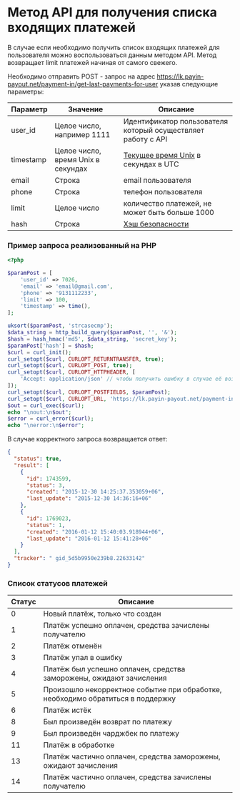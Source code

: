 # Метод API для получения списка входящих платежей

В случае если необходимо получить список входящих платежей для пользователя можно воспользоваться
данным методом API. Метод возвращает limit платежей начиная от самого свежего.

Необходимо отправить POST - запрос на адрес
https://lk.payin-payout.net/payment-in/get-last-payments-for-user указав следующие параметры:

|Параметр|Значение|Описание|
|---|---|---|
|user_id   | Целое число, например 1111   |Идентификатор пользователя который осуществляет работу с API   |
|timestamp   | Целое число, время Unix в секундах | [Текущее время Unix](calculate-hash.md#Метка-текущего-времени-в-параметрах) в секундах в UTC |
|email   | Строка  |email пользователя   |
|phone   | Строка  |телефон пользователя   |
|limit   | Целое число  |количество платежей, не может быть больше 1000   |
|hash   | Строка  |[Хэш безопасности](calculate-hash.md)   |

### Пример запроса реализованный на PHP

```php
<?php

$paramPost = [
    'user_id' => 7026,
    'email' => 'email@gmail.com',
    'phone' => '9131112233',
    'limit' => 100,
    'timestamp' => time(),
];

uksort($paramPost, 'strcasecmp');
$data_string = http_build_query($paramPost, '', '&');
$hash = hash_hmac('md5', $data_string, 'secret_key');
$paramPost['hash'] = $hash;
$curl = curl_init();
curl_setopt($curl, CURLOPT_RETURNTRANSFER, true);
curl_setopt($curl, CURLOPT_POST, true);
curl_setopt($curl, CURLOPT_HTTPHEADER, [
    'Accept: application/json' // чтобы получить ошибку в случае её возникновения в json
]);
curl_setopt($curl, CURLOPT_POSTFIELDS, $paramPost);
curl_setopt($curl, CURLOPT_URL, 'https://lk.payin-payout.net/payment-in/get-last-payments-for-user');
$out = curl_exec($curl);
echo "\nout:\n$out";
$error = curl_error($curl);
echo "\nerror:\n$error";
```

В случае корректного запроса возвращается ответ:

```json
{
  "status": true,
  "result": [
    {
      "id": 1743599,
      "status": 3,
      "created": "2015-12-30 14:25:37.353059+06",
      "last_update": "2015-12-30 14:36:16+06"
    },
    {
      "id": 1769023,
      "status": 1,
      "created": "2016-01-12 15:40:03.918944+06",
      "last_update": "2016-01-12 15:41:28+06"
    }
  ],
  "tracker": " gid_5d5b9950e239b8.22633142"
}
```

### Список статусов платежей

|Статус|Описание|
|---|---|
|0   | Новый платёж, только что создан
|1   |Платёж успешно оплачен, средства зачислены получателю
|2   |Платёж отменён
|3   |Платёж упал в ошибку
|4   |Платёж был успешно оплачен, средства заморожены, ожидают зачисления
|5   |Произошло некорректное событие при обработке, необходимо обратиться в поддержку
|6   |Платёж истёк
|8   |Был произведён возврат по платежу
|9   |Был произведён чарджбек по платежу
|11   |Платёж в обработке
|13   |Платёж частично оплачен, средства заморожены, ожидают зачисления
|14   |Платёж частично оплачен, средства зачислены получателю
